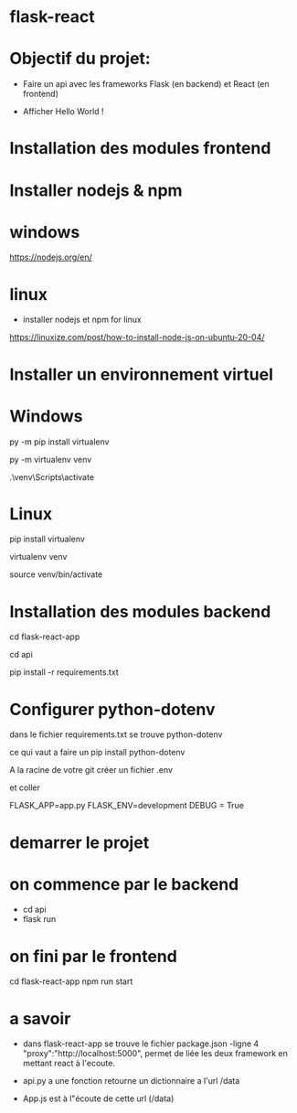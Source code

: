 # flask-react

# Objectif du projet:

- Faire un api avec les frameworks Flask (en backend) et React (en frontend)

- Afficher Hello World !

# Installation des modules frontend

# Installer nodejs & npm

# windows

https://nodejs.org/en/

# linux

- installer nodejs et npm for linux

https://linuxize.com/post/how-to-install-node-js-on-ubuntu-20-04/

# Installer un environnement virtuel
# Windows

py -m pip install virtualenv

py -m virtualenv venv

.\venv\Scripts\activate

# Linux

pip install virtualenv 

virtualenv venv

source venv/bin/activate

# Installation des modules backend

cd flask-react-app

cd api

pip install -r requirements.txt

# Configurer python-dotenv

dans le fichier requirements.txt se trouve python-dotenv

ce qui vaut a faire un pip install python-dotenv

A la racine de votre git créer un fichier .env

et coller

FLASK_APP=app.py
FLASK_ENV=development
DEBUG = True

# demarrer le projet

# on commence par le backend

- cd api 
- flask run

# on fini par le frontend

 cd flask-react-app
 npm run start

# a savoir

- dans flask-react-app se trouve le fichier package.json
-ligne 4 "proxy":"http://localhost:5000", permet de liée les deux framework en mettant react à l'ecoute.

- api.py a une fonction retourne un dictionnaire a l'url /data

- App.js est à l"écoute de cette url (/data)